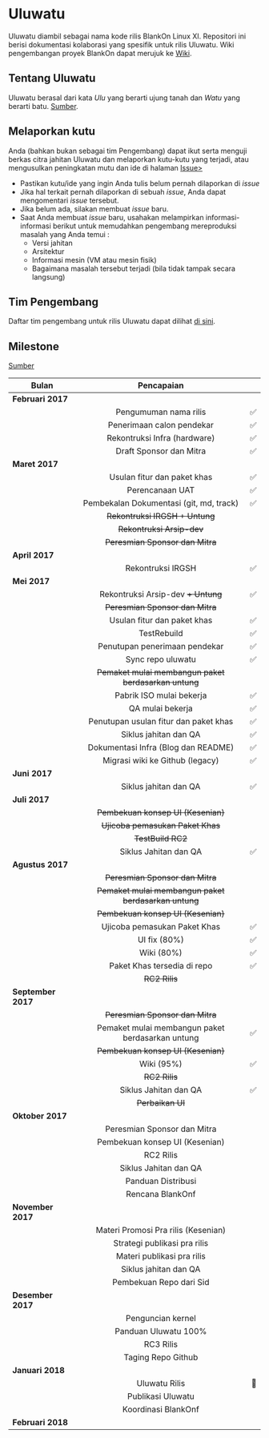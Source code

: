 # Uluwatu

Uluwatu diambil sebagai nama kode rilis BlankOn Linux XI. Repositori ini berisi dokumentasi kolaborasi yang spesifik untuk rilis Uluwatu. Wiki pengembangan proyek BlankOn dapat merujuk ke [Wiki](https://github.com/BlankOn/wiki).

## Tentang Uluwatu

Uluwatu berasal dari kata *Ulu* yang berarti ujung tanah dan *Watu* yang berarti batu. [Sumber](https://en.wikipedia.org/wiki/Uluwatu,_Bali).

## Melaporkan kutu

Anda (bahkan bukan sebagai tim Pengembang) dapat ikut serta menguji berkas citra jahitan Uluwatu dan melaporkan kutu-kutu yang terjadi, atau mengusulkan peningkatan mutu dan ide di halaman <a href="https://github.com/BlankOn/Uluwatu/issues">Issue></a>

- Pastikan kutu/ide yang ingin Anda tulis belum pernah dilaporkan di *issue*
- Jika hal terkait pernah dilaporkan di sebuah *issue*, Anda dapat mengomentari *issue* tersebut.
- Jika belum ada, silakan membuat *issue* baru.
- Saat Anda membuat *issue* baru, usahakan melampirkan informasi-informasi berikut untuk memudahkan pengembang mereproduksi masalah yang Anda temui :
  - Versi jahitan
  - Arsitektur
  - Informasi mesin (VM atau mesin fisik)
  - Bagaimana masalah tersebut terjadi (bila tidak tampak secara langsung)

## Tim Pengembang

Daftar tim pengembang untuk rilis Uluwatu dapat dilihat [di sini](TEAM.md).

## Milestone

<a href="/img/Milestone">Sumber</a>

| Bulan         | Pencapaian    |       |
| -------------------|:-------------:| -----:|
| **Februari 2017**      |  |  |
|                    | Pengumuman nama rilis | :white_check_mark: |
|                    | Penerimaan calon pendekar | :white_check_mark: |
|                    | Rekontruksi Infra (hardware) | :white_check_mark: |
|                    | Draft Sponsor dan Mitra | :white_check_mark: |
| **Maret 2017**     |  |  |
|                    | Usulan fitur dan paket khas | :white_check_mark: |
|                    | Perencanaan UAT | :white_check_mark: |
|                    | Pembekalan Dokumentasi (git, md, track) | :white_check_mark: |
|                    | ~~Rekontruksi IRGSH + Untung~~ |  |
|                    | ~~Rekontruksi Arsip-dev~~ |  |
|                    | ~~Peresmian Sponsor dan Mitra~~ |  |
| **April 2017**     |  |  |
|                    | Rekontruksi IRGSH | :white_check_mark:  |
| **Mei 2017**       |  |  |
|                    | Rekontruksi Arsip-dev ~~+ Untung~~ | :white_check_mark: |
|                    | ~~Peresmian Sponsor dan Mitra~~ |  |
|                    | Usulan fitur dan paket khas | :white_check_mark: |
|                    | TestRebuild | :white_check_mark: |
|                    | Penutupan penerimaan pendekar | :white_check_mark: |
|                    | Sync repo uluwatu | :white_check_mark: |
|                    | ~~Pemaket mulai membangun paket berdasarkan untung~~ |  |
|                    | Pabrik ISO mulai bekerja | :white_check_mark: |
|                    | QA mulai bekerja | :white_check_mark: |
|                    | Penutupan usulan fitur dan paket khas | :white_check_mark: |
|                    | Siklus jahitan dan QA | :white_check_mark: |
|                    | Dokumentasi Infra (Blog dan README) | :white_check_mark: |
|                    | Migrasi wiki ke Github (legacy) | :white_check_mark: |
| **Juni 2017**      |  |  |
|                    | Siklus jahitan dan QA | :white_check_mark: |
| **Juli 2017**      |  |  |
|                    | ~~Pembekuan konsep UI (Kesenian)~~ |  |
|                    | ~~Ujicoba pemasukan Paket Khas~~ |  |
|                    | ~~TestBuild RC2~~ |  |
|                    | Siklus Jahitan dan QA | :white_check_mark: |
| **Agustus 2017**        |  |  |
|                    | ~~Peresmian Sponsor dan Mitra~~ |  |
|                    | ~~Pemaket mulai membangun paket berdasarkan untung~~ |  |
|                    | ~~Pembekuan konsep UI (Kesenian)~~ |  |
|                    | Ujicoba pemasukan Paket Khas | :white_check_mark: |
|                    | UI fix (80%) | :white_check_mark: |
|                    | Wiki (80%) | :white_check_mark: |
|                    | Paket Khas tersedia di repo | :white_check_mark: |
|                    | ~~RC2 Rilis~~ |  |
| **September 2017**      |  |  |
|                    | ~~Peresmian Sponsor dan Mitra~~ |  |
|                    | Pemaket mulai membangun paket berdasarkan untung | :white_check_mark: |
|                    | ~~Pembekuan konsep UI (Kesenian)~~ |  |
|                    | Wiki (95%) | :white_check_mark: |
|                    | ~~RC2 Rilis~~ |  |
|                    | Siklus Jahitan dan QA | :white_check_mark: |
|                    | ~~Perbaikan UI~~ |  |
| **Oktober 2017**        |  |  |
|                    | Peresmian Sponsor dan Mitra |  |
|                    | Pembekuan konsep UI (Kesenian) |  |
|                    | RC2 Rilis |  |
|                    | Siklus Jahitan dan QA |  |
|                    | Panduan Distribusi |  |
|                    | Rencana BlankOnf |  |
| **November 2017**       |  |  |
|                    | Materi Promosi Pra rilis (Kesenian) |  |
|                    | Strategi publikasi pra rilis |  |
|                    | Materi publikasi pra rilis |  |
|                    | Siklus jahitan dan QA |  |
|                    | Pembekuan Repo dari Sid |  |
| **Desember 2017**       |  |  |
|                    | Penguncian kernel |  |
|                    | Panduan Uluwatu 100% |  |
|                    | RC3 Rilis |  |
|                    | Taging Repo Github |  |
| **Januari 2018**   |  |  |
|                    | Uluwatu Rilis | :checkered_flag: |
|                    | Publikasi Uluwatu |  |
|                    | Koordinasi BlankOnf |  |
| **Februari 2018**  |  |  |

